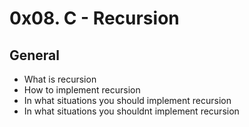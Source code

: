 # 0x08. C - Recursion
## General
- What is recursion
- How to implement recursion
- In what situations you should implement recursion
- In what situations you shouldnt implement recursion